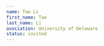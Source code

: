 ```yaml
---
name: Tao Li
first_name: Tao
last_name: Li
asociation: University of Delaware
status: invited
---
```

